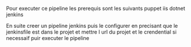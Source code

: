 Pour executer  ce pipeline les prerequis sont les suivants
puppet
iis
dotnet
jenkins

En suite creer un pipeline jenkins puis le configurer en precisant 
que le jenkinsfile est dans le projet et mettre l url du projet et le crendential si necessaif puir executer le pipeline
